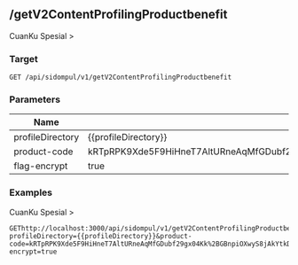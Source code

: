 ## /getV2ContentProfilingProductbenefit
CuanKu Spesial &gt;

### Target
```
GET /api/sidompul/v1/getV2ContentProfilingProductbenefit
```

### Parameters
Name | Value
--- | ---
profileDirectory|{{profileDirectory}}
product-code|kRTpRPK9Xde5F9HiHneT7AltURneAqMfGDubf29gx04Kk+GBnpiOXwyS8jAkYtkDiQ7ksAOI3YpqRWyhI3r9fA88Kfg3Fu+nmk8WoL8o1BVFarmBDItmFysfc0BnAKFtgEjJR2u5Mx46YCWdUdVtDWPN9KbjM4vXiG1TfptPOMZQ8TTDhksZ79dR/ZcIpKB/6aedtcVAwr3L2bxZKKQgoQ&#x3D;&#x3D;
flag-encrypt|true



### Examples
CuanKu Spesial &gt;
```
GEThttp://localhost:3000/api/sidompul/v1/getV2ContentProfilingProductbenefit?profileDirectory={{profileDirectory}}&product-code=kRTpRPK9Xde5F9HiHneT7AltURneAqMfGDubf29gx04Kk%2BGBnpiOXwyS8jAkYtkDiQ7ksAOI3YpqRWyhI3r9fA88Kfg3Fu%2Bnmk8WoL8o1BVFarmBDItmFysfc0BnAKFtgEjJR2u5Mx46YCWdUdVtDWPN9KbjM4vXiG1TfptPOMZQ8TTDhksZ79dR%2FZcIpKB%2F6aedtcVAwr3L2bxZKKQgoQ%3D%3D&flag-encrypt=true


```


